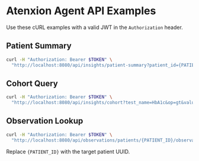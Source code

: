 # Atenxion Agent API Examples

Use these cURL examples with a valid JWT in the `Authorization` header.

## Patient Summary
```bash
curl -H "Authorization: Bearer $TOKEN" \
  "http://localhost:8080/api/insights/patient-summary?patient_id={PATIENT_ID}&last_n=3"
```

## Cohort Query
```bash
curl -H "Authorization: Bearer $TOKEN" \
  "http://localhost:8080/api/insights/cohort?test_name=HbA1c&op=gt&value=8&months=6"
```

## Observation Lookup
```bash
curl -H "Authorization: Bearer $TOKEN" \
  "http://localhost:8080/api/observations/patients/{PATIENT_ID}/observations?author=me&limit=5"
```
Replace `{PATIENT_ID}` with the target patient UUID.
